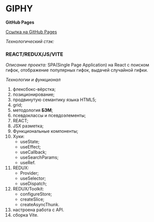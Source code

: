 # GIPHY

**GitHub Pages**

[Ссылка на GitHub Pages](https://danieledefoe.github.io/gifs-application/)

_Технологический стэк:_

### REACT/REDUX/JS/VITE

_Описание проекта:_ SPA(Single Page Application) на React с поиском гифок, отображение популярных гифок, выдачей случайной гифки.

_Технологии и функционал_

1.  флексбокс-вёрстка;
2.  позиционирование;
3.  продвинутую семантику языка HTML5;
4.  grid;
5.  методология **БЭМ**;
6.  псевдоклассы и псевдоэлементы;
7.  REACT;
8.  JSX разметка;
9.  Функциональные компоненты;
10. Хуки:
    - useState;
    - useEffect;
    - useCallback;
    - useSearchParams;
    - useRef.
11. REDUX:
    - Provider;
    - useSelector;
    - useDispatch;
12. REDUX/Toolkit:
    - configureStore;
    - createSlice;
    - createAsyncThunk.
13. настроена работа с API.
14. сборка Vite.
